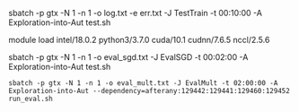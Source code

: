 sbatch -p gtx -N 1 -n 1 -o log.txt -e err.txt -J TestTrain -t 00:10:00 -A Exploration-into-Aut test.sh

module load intel/18.0.2 python3/3.7.0 cuda/10.1 cudnn/7.6.5 nccl/2.5.6

sbatch -p gtx -N 1 -n 1 -o eval_sgd.txt -J EvalSGD -t 00:02:00 -A Exploration-into-Aut test.sh


```
sbatch -p gtx -N 1 -n 1 -o eval_mult.txt -J EvalMult -t 02:00:00 -A Exploration-into-Aut --dependency=afterany:129442:129441:129460:129452 run_eval.sh
```
